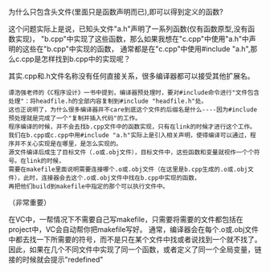 为什么只包含头文件(里面只是函数声明而已),即可以得到定义的函数?

这个问题实际上是说，已知头文件"a.h"声明了一系列函数(仅有函数原型,没有函数实现)，
"b.cpp"中实现了这些函数，那么如果我想在"c.cpp"中使用"a.h"中声明的这些在"b.cpp"中实现的函数，
通常都是在"c.cpp"中使用#include "a.h",那么c.cpp是怎样找到b.cpp中的实现呢？

其实.cpp和.h文件名称没有任何直接关系，很多编译器都可以接受其他扩展名。

```
谭浩强老师的《C程序设计》一书中提到，编译器预处理时，要对#include命令进行"文件包含处理"：将headfile.h的全部内容复制到#include "headfile.h"处。
这也正说明了，为什么很多编译器并不care到底这个文件的后缀名是什么----因为#include预处理就是完成了一个"复制并插入代码"的工作。
程序编译的时候，并不会去找b.cpp文件中的函数实现，只有在link的时候才进行这个工作。
我们在b.cpp或c.cpp中用#include "a.h"实际上是引入相关声明，使得编译可以通过，程序并不关心实现是在哪里，是怎么实现的。
源文件编译后成生了目标文件（.o或.obj文件），目标文件中，这些函数和变量就视作一个个符号。在link的时候，
需要在makefile里面说明需要连接哪个.o或.obj文件（在这里是b.cpp生成的.o或.obj文件），此时，连接器会去这个.o或.obj文件中找在b.cpp中实现的函数，
再把他们build到makefile中指定的那个可以执行文件中。
```
（非常重要）

在VC中，一帮情况下不需要自己写makefile，只需要将需要的文件都包括在project中，VC会自动帮你把makefile写好。
通常，编译器会在每个.o或.obj文件中都去找一下所需要的符号，而不是只在某个文件中找或者说找到一个就不找了。
因此，如果在几个不同文件中实现了同一个函数，或者定义了同一个全局变量，链接的时候就会提示"redefined"